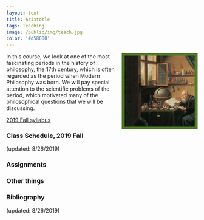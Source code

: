 ```yaml
---
layout: text
title: Aristotle
tags: Teaching
image: /public/img/teach.jpg
color: '#d58000'
---
```


<img class="img-single" align="right" src="/public/img/scirev.jpg" width="200">

In this course, we look at one of the most fascinating periods in the history of philosophy, the 17th century, which is often regarded as the period when Modern Philosophy was born. We will pay special attention to the scientific problems of the period, which motivated many of the philosophical questions that we will be discussing.



<a href="http://zitavtoth.com/2_teaching/17thcent/EM2019F.pdf">2019 Fall syllabus</a>


### Class Schedule, 2019 Fall

(updated: 8/26/2019)




### Assignments



### Other things



### Bibliography

(updated: 8/26/2019)
